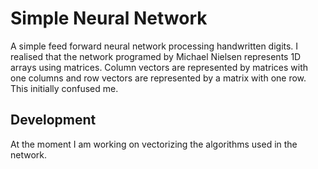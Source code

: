 # Simple Neural Network
A simple feed forward neural network processing handwritten digits. I realised that the network programed by Michael
Nielsen represents 1D arrays using matrices. Column vectors are represented by matrices with one columns and row
vectors are represented by a matrix with one row. This initially confused me.

## Development

At the moment I am working on vectorizing the algorithms used in the network.
